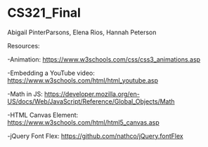 # CS321_Final
Abigail PinterParsons, Elena Rios, Hannah Peterson


Resources:

-Animation: https://www.w3schools.com/css/css3_animations.asp

-Embedding a YouTube video: https://www.w3schools.com/html/html_youtube.asp

-Math in JS: https://developer.mozilla.org/en-US/docs/Web/JavaScript/Reference/Global_Objects/Math

-HTML Canvas Element: https://www.w3schools.com/html/html5_canvas.asp

-jQuery Font Flex: https://github.com/nathco/jQuery.fontFlex 
